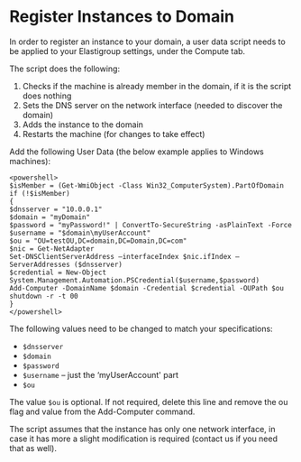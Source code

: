 # Register Instances to Domain

In order to register an instance to your domain, a user data script needs to be applied to your Elastigroup settings, under the Compute tab.

The script does the following:

1. Checks if the machine is already member in the domain, if it is the script does nothing
2. Sets the DNS server on the network interface (needed to discover the domain)
3. Adds the instance to the domain
4. Restarts the machine (for changes to take effect)

Add the following User Data (the below example applies to Windows machines):

```
<powershell>
$isMember = (Get-WmiObject -Class Win32_ComputerSystem).PartOfDomain
if (!$isMember)
{
$dnsserver = "10.0.0.1"
$domain = "myDomain"
$password = "myPassword!" | ConvertTo-SecureString -asPlainText -Force
$username = "$domain\myUserAccount"
$ou = "OU=testOU,DC=domain,DC=Domain,DC=com"
$nic = Get-NetAdapter
Set-DNSClientServerAddress –interfaceIndex $nic.ifIndex –ServerAddresses ($dnsserver)
$credential = New-Object System.Management.Automation.PSCredential($username,$password)
Add-Computer -DomainName $domain -Credential $credential -OUPath $ou
shutdown -r -t 00
}
</powershell>
```

The following values need to be changed to match your specifications:

- `$dnsserver`
- `$domain`
- `$password`
- `$username` – just the ‘myUserAccount' part
- `$ou`

The value `$ou` is optional. If not required, delete this line and remove the ou flag and value from the Add-Computer command.

The script assumes that the instance has only one network interface, in case it has more a slight modification is required (contact us if you need that as well).

